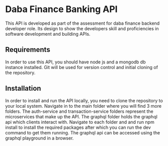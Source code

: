 # Daba Finance Banking API

This API is developed as part of the assessment for daba finance backend developer role. Its design to show the developers skill and proficiencies in software development and building APIs.

## Requirements
In order to use this API, you should have node js and a mongodb db instance installed. Git will be used for version control and initial cloning of the repository.

## Installation
In order to install and run the API locally, you need to clone the repository to your local system. Navigate in to the main folder where you will find 3 more folders. The auth-service and transaction-service folders represent the microservices that make up the API. The graphql folder holds the graphql api which clients interact with. 
Navigate to each folder and and run npm install to install the required packages after which you can run the dev command to get them running. The graphql api can be accessed using the graphql playground in a browser.
